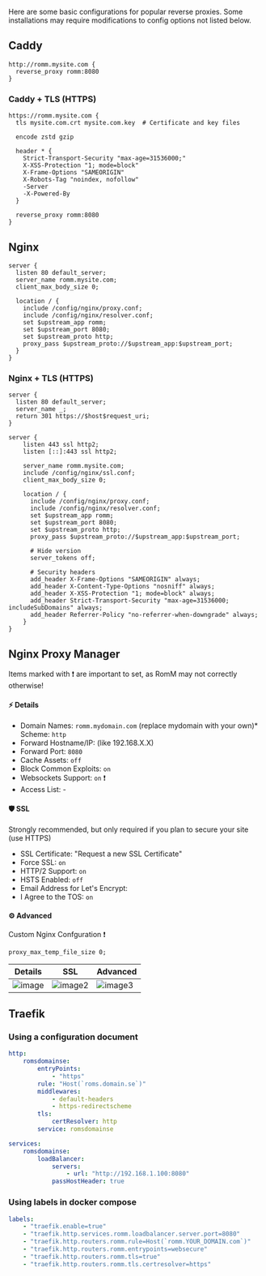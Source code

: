 Here are some basic configurations for popular reverse proxies. Some installations may require modifications to config options not listed below.

## Caddy

```caddyfile
http://romm.mysite.com {
  reverse_proxy romm:8080
}
```

### Caddy + TLS (HTTPS)

```caddyfile
https://romm.mysite.com {
  tls mysite.com.crt mysite.com.key  # Certificate and key files

  encode zstd gzip

  header * {
    Strict-Transport-Security "max-age=31536000;"
    X-XSS-Protection "1; mode=block"
    X-Frame-Options "SAMEORIGIN"
    X-Robots-Tag "noindex, nofollow"
    -Server
    -X-Powered-By
  }

  reverse_proxy romm:8080
}
```

## Nginx

```nginx
server {
  listen 80 default_server;
  server_name romm.mysite.com;
  client_max_body_size 0;

  location / {
    include /config/nginx/proxy.conf;
    include /config/nginx/resolver.conf;
    set $upstream_app romm;
    set $upstream_port 8080;
    set $upstream_proto http;
    proxy_pass $upstream_proto://$upstream_app:$upstream_port;
  }
}
```

### Nginx + TLS (HTTPS)

```nginx
server {
  listen 80 default_server;
  server_name _;
  return 301 https://$host$request_uri;
}

server {
    listen 443 ssl http2;
    listen [::]:443 ssl http2;

    server_name romm.mysite.com;
    include /config/nginx/ssl.conf;
    client_max_body_size 0;

    location / {
      include /config/nginx/proxy.conf;
      include /config/nginx/resolver.conf;
      set $upstream_app romm;
      set $upstream_port 8080;
      set $upstream_proto http;
      proxy_pass $upstream_proto://$upstream_app:$upstream_port;

      # Hide version
      server_tokens off;

      # Security headers
      add_header X-Frame-Options "SAMEORIGIN" always;
      add_header X-Content-Type-Options "nosniff" always;
      add_header X-XSS-Protection "1; mode=block" always;
      add_header Strict-Transport-Security "max-age=31536000; includeSubDomains" always;
      add_header Referrer-Policy "no-referrer-when-downgrade" always;
    }
}
```

## Nginx Proxy Manager

Items marked with ❗ are important to set, as RomM may not correctly otherwise!

#### ⚡ Details

- Domain Names: `romm.mydomain.com` (replace mydomain with your own)\* Scheme: `http`
- Forward Hostname/IP: <device IP> (like 192.168.X.X)
- Forward Port: `8080`
- Cache Assets: `off`
- Block Common Exploits: `on`
- Websockets Support: `on` ❗
- Access List: -

#### 🛡️ SSL

Strongly recommended, but only required if you plan to secure your site (use HTTPS)

- SSL Certificate: "Request a new SSL Certificate"
- Force SSL: `on`
- HTTP/2 Support: `on`
- HSTS Enabled: `off`
- Email Address for Let's Encrypt: <your email address>
- I Agree to the TOS: `on`

#### ⚙️ Advanced

Custom Nginx Confguration ❗

```
proxy_max_temp_file_size 0;
```

| Details                                                                                   | SSL                                                                                        | Advanced                                                                                   |
| ----------------------------------------------------------------------------------------- | ------------------------------------------------------------------------------------------ | ------------------------------------------------------------------------------------------ |
| ![image](https://github.com/user-attachments/assets/e106a8e9-8b27-41ef-8ba2-d43c3b68b269) | ![image2](https://github.com/user-attachments/assets/6c82c785-792a-410a-80f2-d95839cba47b) | ![image3](https://github.com/user-attachments/assets/566ae834-99b5-42f3-b46b-306b8f73b5b4) |

## Traefik

### Using a configuration document

```yml
http:
    romsdomainse:
        entryPoints:
            - "https"
        rule: "Host(`roms.domain.se`)"
        middlewares:
            - default-headers
            - https-redirectscheme
        tls:
            certResolver: http
        service: romsdomainse

services:
    romsdomainse:
        loadBalancer:
            servers:
                - url: "http://192.168.1.100:8080"
            passHostHeader: true
```

### Using labels in docker compose

```yml
labels:
    - "traefik.enable=true"
    - "traefik.http.services.romm.loadbalancer.server.port=8080"
    - "traefik.http.routers.romm.rule=Host(`romm.YOUR_DOMAIN.com`)"
    - "traefik.http.routers.romm.entrypoints=websecure"
    - "traefik.http.routers.romm.tls=true"
    - "traefik.http.routers.romm.tls.certresolver=https"
```
